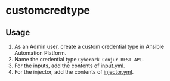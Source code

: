# customcredtype

## Usage

1. As an Admin user, create a custom credential type in Ansible Automation Platform.
2. Name the credential type `Cyberark Conjur REST API`.
3. For the inputs, add the contents of [input.yml]().
4. For the injector, add the contents of [injector.yml]().